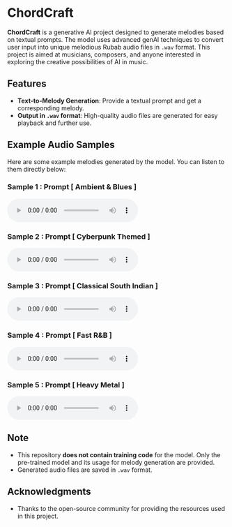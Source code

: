 # ChordCraft

**ChordCraft** is a generative AI project designed to generate melodies based on textual prompts. The model uses advanced genAI techniques to convert user input into unique melodious Rubab audio files in `.wav` format. This project is aimed at musicians, composers, and anyone interested in exploring the creative possibilities of AI in music.

## Features

- **Text-to-Melody Generation**: Provide a textual prompt and get a corresponding melody.
- **Output in `.wav` format**: High-quality audio files are generated for easy playback and further use.

## Example Audio Samples

Here are some example melodies generated by the model. You can listen to them directly below:

### Sample 1 : Prompt [ Ambient & Blues ]
<audio controls>
  <source src="flask-server/generated/Ambient&Blues.wav" type="audio/wav">
  Your browser does not support the audio element.
</audio>

### Sample 2 : Prompt [ Cyberpunk Themed ]
<audio controls>
  <source src="/flask-server/generated/CyberPunkThemed.wav" type="audio/wav">
  Your browser does not support the audio element.
</audio>

### Sample 3 : Prompt [ Classical South Indian ]
<audio controls>
  <source src="/flask-server/generated/classicalSouthIndian.wav" type="audio/wav">
  Your browser does not support the audio element.
</audio>

### Sample 4 : Prompt [ Fast R&B ]
<audio controls>
  <source src="/flask-server/generated/fastR&B.wav" type="audio/wav">
  Your browser does not support the audio element.
</audio>

### Sample 5 : Prompt [ Heavy Metal ]
<audio controls>
  <source src="/flask-server/generated/heavymetal.wav" type="audio/wav">
  Your browser does not support the audio element.
</audio>

## Note

- This repository **does not contain training code** for the model. Only the pre-trained model and its usage for melody generation are provided.
- Generated audio files are saved in `.wav` format.


## Acknowledgments

- Thanks to the open-source community for providing the resources used in this project.
